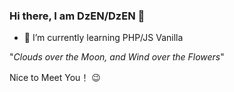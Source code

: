 ### Hi there, I am DzEN/DzEN 👋

- 🌱 I’m currently learning PHP/JS Vanilla

"*Clouds over the Moon, and Wind over the Flowers*"

Nice to Meet You！ 😉

<!--
**denzveloper/denzveloper** is a ✨ _special_ ✨ repository because its `README.md` (this file) appears on your GitHub profile.

Here are some ideas to get you started:
- 👯 I’m looking to collaborate on ...
- 🤔 I’m looking for help with ...
- 💬 Ask me about ...
- 📫 How to reach me: ...
- 😄 Pronouns: ...
- ⚡ Fun fact: ...
-->

